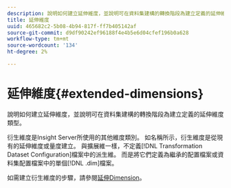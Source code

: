 ```yaml
---
description: 說明如何建立延伸維度，並說明可在資料集建構的轉換階段為建立定義的延伸維度類型。
title: 延伸維度
uuid: 465682c2-5b08-4b94-817f-ff7b405142af
source-git-commit: d9df90242ef96188f4e4b5e6d04cfef196b0a628
workflow-type: tm+mt
source-wordcount: '134'
ht-degree: 2%

---
```



# 延伸維度{#extended-dimensions}

說明如何建立延伸維度，並說明可在資料集建構的轉換階段為建立定義的延伸維度類型。

衍生維度是Insight Server所使用的其他維度類別。 如名稱所示，衍生維度是從現有的延伸維度或量度建立。 與擴展維一樣，不定義[!DNL Transformation Dataset Configuration]檔案中的派生維。 而是將它們定義為繼承的配置檔案或資料集配置檔案中的單個[!DNL .dim]檔案。

如需建立衍生維度的步驟，請參閱[延伸Dimension](https://docs.adobe.com/content/help/en/data-workbench/using/client/admin-ui/profile-mgr/c-dvrd-dim.html)。

